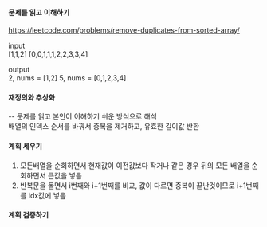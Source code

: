 #### 문제를 읽고 이해하기
https://leetcode.com/problems/remove-duplicates-from-sorted-array/

input</br>
[1,1,2]
[0,0,1,1,1,2,2,3,3,4]


output</br>
2, nums = [1,2]
5, nums = [0,1,2,3,4]


#### 재정의와 추상화<br>
-- 문제를 읽고 본인이 이해하기 쉬운 방식으로 해석<br>
배열의 인덱스 순서를 바꿔서 중복을 제거하고, 유효한 길이값 반환

#### 계획 세우기<br>
1. 모든배열을 순회하면서 현재값이 이전값보다 작거나 같은 경우 뒤의 모든 배열을 순회하면서 큰값을 넣음
2. 반복문을 돌면서 i번째와 i+1번째를 비교, 값이 다르면 중복이 끝난것이므로 i+1번째를 idx값에 넣음

#### 계획 검증하기
 